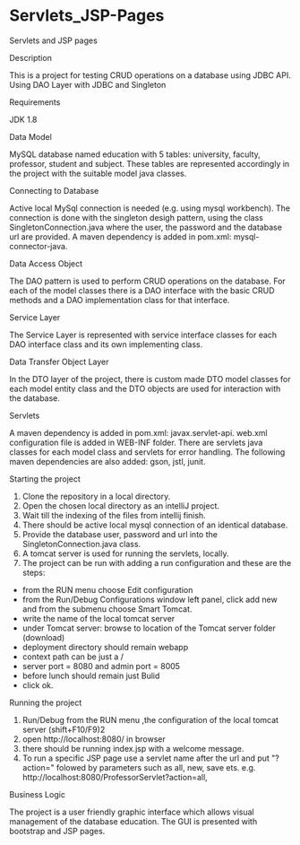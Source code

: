 # Servlets_JSP-Pages
Servlets and JSP pages

Description

This is a project for testing CRUD operations on a database using JDBC API.
Using DAO Layer with JDBC and Singleton

Requirements

JDK 1.8

Data Model

MySQL database named education with 5 tables: university, faculty, professor, student and subject.
These tables are represented accordingly in the project with the suitable model java classes.

Connecting to Database

Active local MySql connection is needed  (e.g. using mysql workbench).
The connection is done with the singleton desigh pattern, using the class SingletonConnection.java where the user, the password and the database url are provided.
A maven dependency is added in pom.xml: mysql-connector-java.

Data Access Object

The DAO pattern is used to perform CRUD operations on the database.
For each of the model classes there is a DAO interface
with the basic CRUD methods and a DAO implementation class for that interface.

Service Layer

The Service Layer is represented with service interface classes for each DAO interface class and its own implementing class.

Data Transfer Object Layer

In the DTO layer of the project, there is custom made DTO model classes for each model entity class
and the DTO objects are used for interaction with the database.

Servlets

A maven dependency is added in pom.xml: javax.servlet-api.
web.xml configuration file is added in WEB-INF folder.
There are servlets java classes for each model class and servlets for error handling.
The following maven dependencies are also added: gson, jstl, junit.

Starting the project

1. Clone the repository in a local directory.
2. Open the chosen local directory as an intelliJ project.
3. Wait till the indexing of the files from intellij finish.
4. There should be active local mysql connection of an identical database.
5. Provide the database user, password and url into the SingletonConnection.java class.
6. A tomcat server is used for running the servlets, locally.
7. The project can be run with adding a run configuration and these are the steps:
- from the RUN menu choose Edit configuration
- from the Run/Debug Configurations window left panel, click add new and from the submenu choose Smart Tomcat.
- write the name of the local tomcat server
- under Tomcat server: browse to location of the Tomcat server folder (download)
- deployment directory should remain webapp
- context path can be just a /
- server port = 8080 and admin port = 8005
- before lunch should remain just Bulid
- click ok.

Running the project

1. Run/Debug from the RUN menu ,the configuration of the local tomcat server (shift+F10/F9)2
2. open http://localhost:8080/ in browser
3. there should be running index.jsp with a welcome message.
4. To run a specific JSP page use a servlet name after the url and put "?action=" folowed by parameters such as all, new, save ets.
e.g. http://localhost:8080/ProfessorServlet?action=all, 

Business Logic

The project is a user friendly graphic interface which allows visual management of the database education.
The GUI is presented with bootstrap and JSP pages.